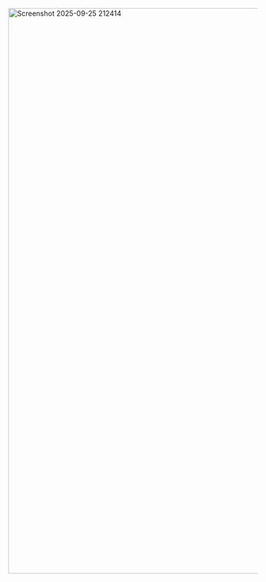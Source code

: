 
<img width="1919" height="1141" alt="Screenshot 2025-09-25 212414" src="https://github.com/user-attachments/assets/d972d79c-9bef-4779-bb90-c30a75421710" />
